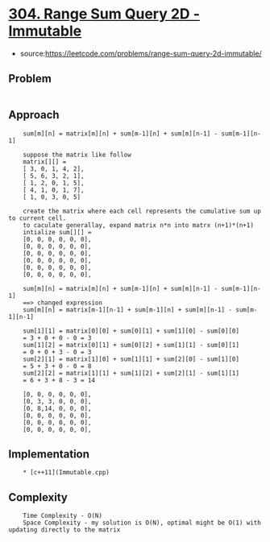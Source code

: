 # [304. Range Sum Query 2D - Immutable](https://leetcode.com/problems/range-sum-query-2d-immutable/)

- source:https://leetcode.com/problems/range-sum-query-2d-immutable/

## Problem
```

```
## Approach
```
    sum[m][n] = matrix[m][n] + sum[m-1][n] + sum[m][n-1] - sum[m-1][n-1]

    suppose the matrix like follow
    matrix[][] = 
    [ 3, 0, 1, 4, 2],
    [ 5, 6, 3, 2, 1],
    [ 1, 2, 0, 1, 5],
    [ 4, 1, 0, 1, 7],
    [ 1, 0, 3, 0, 5]

    create the matrix where each cell represents the cumulative sum up to current cell.
    to caculate generallay, expand matrix n*n into matrx (n+1)*(n+1)
    intialize sum[][] =
    [0, 0, 0, 0, 0, 0],
    [0, 0, 0, 0, 0, 0],
    [0, 0, 0, 0, 0, 0],    
    [0, 0, 0, 0, 0, 0],
    [0, 0, 0, 0, 0, 0],
    [0, 0, 0, 0, 0, 0],    

    sum[m][n] = matrix[m][n] + sum[m-1][n] + sum[m][n-1] - sum[m-1][n-1]
    ==> changed expression 
    sum[m][n] = matrix[m-1][n-1] + sum[m-1][n] + sum[m][n-1] - sum[m-1][n-1]
        
    sum[1][1] = matrix[0][0] + sum[0][1] + sum[1][0] - sum[0][0]
    = 3 + 0 + 0 - 0 = 3
    sum[1][2] = matrix[0][1] + sum[0][2] + sum[1][1] - sum[0][1]
    = 0 + 0 + 3 - 0 = 3
    sum[2][1] = matrix[1][0] + sum[1][1] + sum[2][0] - sum[1][0]
    = 5 + 3 + 0 - 0 = 8
    sum[2][2] = matrix[1][1] + sum[1][2] + sum[2][1] - sum[1][1]
    = 6 + 3 + 8 - 3 = 14

    [0, 0, 0, 0, 0, 0],
    [0, 3, 3, 0, 0, 0],
    [0, 8,14, 0, 0, 0],    
    [0, 0, 0, 0, 0, 0],
    [0, 0, 0, 0, 0, 0],
    [0, 0, 0, 0, 0, 0],    

```
## Implementation
```
    * [c++11](Immutable.cpp)        
```

## Complexity
```
    Time Complexity - O(N)
    Space Complexity - my solution is O(N), optimal might be O(1) with updating directly to the matrix
```

